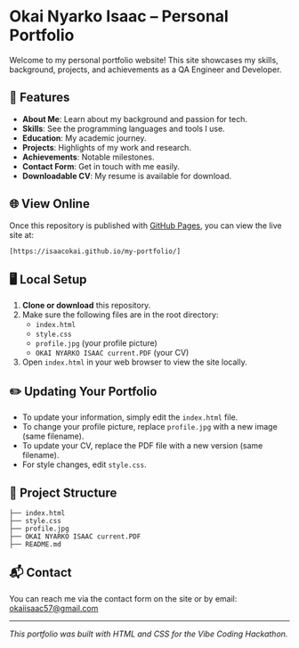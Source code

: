 # Okai Nyarko Isaac – Personal Portfolio

Welcome to my personal portfolio website! This site showcases my skills, background, projects, and achievements as a QA Engineer and Developer.

## 🚀 Features
- **About Me**: Learn about my background and passion for tech.
- **Skills**: See the programming languages and tools I use.
- **Education**: My academic journey.
- **Projects**: Highlights of my work and research.
- **Achievements**: Notable milestones.
- **Contact Form**: Get in touch with me easily.
- **Downloadable CV**: My resume is available for download.

## 🌐 View Online
Once this repository is published with [GitHub Pages](https://pages.github.com/), you can view the live site at:

```
[https://isaacokai.github.io/my-portfolio/]
```

## 🖥️ Local Setup
1. **Clone or download** this repository.
2. Make sure the following files are in the root directory:
   - `index.html`
   - `style.css`
   - `profile.jpg` (your profile picture)
   - `OKAI NYARKO ISAAC current.PDF` (your CV)
3. Open `index.html` in your web browser to view the site locally.

## ✏️ Updating Your Portfolio
- To update your information, simply edit the `index.html` file.
- To change your profile picture, replace `profile.jpg` with a new image (same filename).
- To update your CV, replace the PDF file with a new version (same filename).
- For style changes, edit `style.css`.

## 📂 Project Structure
```
├── index.html
├── style.css
├── profile.jpg
├── OKAI NYARKO ISAAC current.PDF
├── README.md
```

## 📬 Contact
You can reach me via the contact form on the site or by email: okaiisaac57@gmail.com

---

_This portfolio was built with HTML and CSS for the Vibe Coding Hackathon._ 
